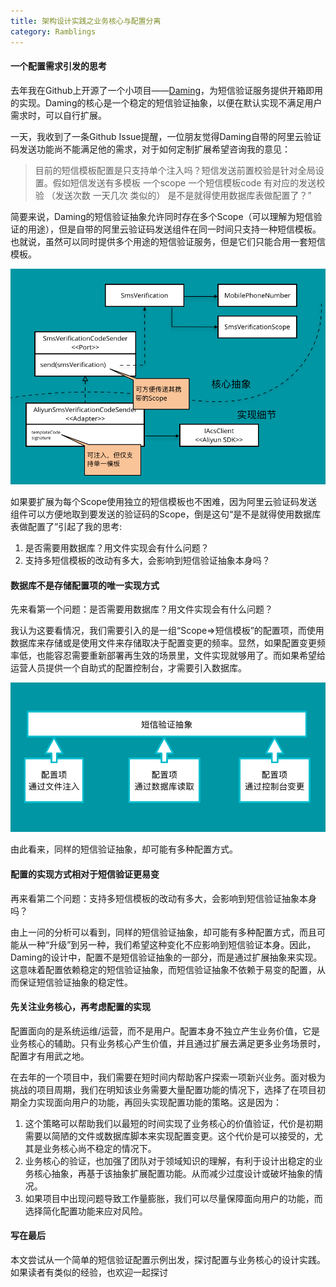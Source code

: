 ```yaml
---
title: 架构设计实践之业务核心与配置分离
category: Ramblings
---
```


#### 一个配置需求引发的思考 

去年我在Github上开源了一个小项目——[Daming](https://github.com/TheBund1st/daming)，为短信验证服务提供开箱即用的实现。Daming的核心是一个稳定的短信验证抽象，以便在默认实现不满足用户需求时，可以自行扩展。

一天，我收到了一条Github Issue提醒，一位朋友觉得Daming自带的阿里云验证码发送功能尚不能满足他的需求，对于如何定制扩展希望咨询我的意见：

> 目前的短信模板配置是只支持单个注入吗？短信发送前置校验是针对全局设置。假如短信发送有多模板 一个scope 一个短信模板code 有对应的发送校验 （发送次数 一天几次 类似的） 是不是就得使用数据库表做配置了？”

简要来说，Daming的短信验证抽象允许同时存在多个Scope（可以理解为短信验证的用途），但是自带的阿里云验证码发送组件在同一时间只支持一种短信模板。也就说，虽然可以同时提供多个用途的短信验证服务，但是它们只能合用一套短信模板。

![buildt-in-aliyun-sender](/images/the-configuration-sub-domain/built-in-aliyun-sender.png)

如果要扩展为每个Scope使用独立的短信模板也不困难，因为阿里云验证码发送组件可以方便地取到要发送的验证码的Scope，倒是这句“是不是就得使用数据库表做配置了”引起了我的思考:

1. 是否需要用数据库？用文件实现会有什么问题？
2. 支持多短信模板的改动有多大，会影响到短信验证抽象本身吗？



#### 数据库不是存储配置项的唯一实现方式

先来看第一个问题：是否需要用数据库？用文件实现会有什么问题？

我认为这要看情况，我们需要引入的是一组“Scope=>短信模板”的配置项，而使用数据库来存储或是使用文件来存储取决于配置变更的频率。显然，如果配置变更频率低，也能容忍需要重新部署再生效的场景里，文件实现就够用了。而如果希望给运营人员提供一个自助式的配置控制台，才需要引入数据库。

![buildt-in-aliyun-sender](/images/the-configuration-sub-domain/multiple-configurations.png)

由此看来，同样的短信验证抽象，却可能有多种配置方式。



#### 配置的实现方式相对于短信验证更易变

再来看第二个问题：支持多短信模板的改动有多大，会影响到短信验证抽象本身吗？

由上一问的分析可以看到，同样的短信验证抽象，却可能有多种配置方式，而且可能从一种“升级”到另一种，我们希望这种变化不应影响到短信验证本身。因此，Daming的设计中，配置不是短信验证抽象的一部分，而是通过扩展抽象来实现。这意味着配置依赖稳定的短信验证抽象，而短信验证抽象不依赖于易变的配置，从而保证短信验证抽象的稳定性。



#### 先关注业务核心，再考虑配置的实现

配置面向的是系统运维/运营，而不是用户。配置本身不独立产生业务价值，它是业务核心的辅助。只有业务核心产生价值，并且通过扩展去满足更多业务场景时，配置才有用武之地。

在去年的一个项目中，我们需要在短时间内帮助客户探索一项新兴业务。面对极为挑战的项目周期，我们在明知该业务需要大量配置功能的情况下，选择了在项目初期全力实现面向用户的功能，再回头实现配置功能的策略。这是因为：

1. 这个策略可以帮助我们以最短的时间实现了业务核心的价值验证，代价是初期需要以简陋的文件或数据库脚本来实现配置变更。这个代价是可以接受的，尤其是业务核心尚不稳定的情况下。
2. 业务核心的验证，也加强了团队对于领域知识的理解，有利于设计出稳定的业务核心抽象，再基于该抽象扩展配置功能。从而减少过度设计或破坏抽象的情况。
3. 如果项目中出现问题导致工作量膨胀，我们可以尽量保障面向用户的功能，而选择简化配置功能来应对风险。

#### 写在最后

本文尝试从一个简单的短信验证配置示例出发，探讨配置与业务核心的设计实践。如果读者有类似的经验，也欢迎一起探讨


